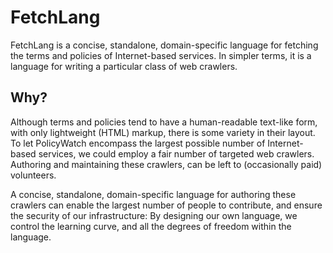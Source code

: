 # FetchLang

FetchLang is a concise, standalone, domain-specific language for
fetching the terms and policies of Internet-based services. In simpler
terms, it is a language for writing a particular class of web
crawlers.

## Why?

Although terms and policies tend to have a human-readable text-like
form, with only lightweight (HTML) markup, there is some variety in
their layout. To let PolicyWatch encompass the largest possible number
of Internet-based services, we could employ a fair number of targeted
web crawlers. Authoring and maintaining these crawlers, can be left to
(occasionally paid) volunteers.

A concise, standalone, domain-specific language for authoring these
crawlers can enable the largest number of people to contribute, and
ensure the security of our infrastructure: By designing our own
language, we control the learning curve, and all the degrees of
freedom within the language.
